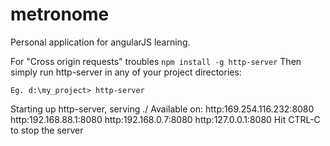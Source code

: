 # metronome
Personal application for angularJS learning.

For "Cross origin requests" troubles
`npm install -g http-server`
Then simply run http-server in any of your project directories:

```
Eg. d:\my_project> http-server
```

Starting up http-server, serving ./
Available on:
  http:169.254.116.232:8080
  http:192.168.88.1:8080
  http:192.168.0.7:8080
  http:127.0.0.1:8080
Hit CTRL-C to stop the server
